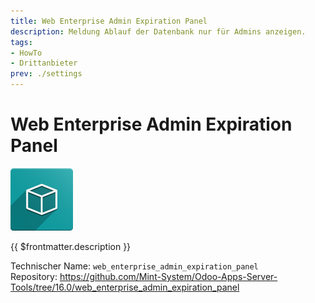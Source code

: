 ```yaml
---
title: Web Enterprise Admin Expiration Panel
description: Meldung Ablauf der Datenbank nur für Admins anzeigen.
tags:
- HowTo
- Drittanbieter
prev: ./settings
---
```

# Web Enterprise Admin Expiration Panel
![icon_oms_box](attachments/icon_oms_box.png)

{{ $frontmatter.description }}

Technischer Name: `web_enterprise_admin_expiration_panel`\
Repository: <https://github.com/Mint-System/Odoo-Apps-Server-Tools/tree/16.0/web_enterprise_admin_expiration_panel>